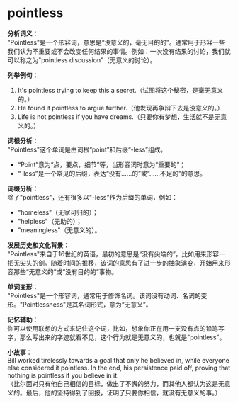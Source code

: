 # pointless

**分析词义**：  
"Pointless"是一个形容词，意思是“没意义的，毫无目的的”。通常用于形容一些我们认为不重要或不会改变任何结果的事情。例如：一次没有结果的讨论，我们就可以称之为"pointless discussion"（无意义的讨论）。

  

**列举例句**：

  

1.  It's pointless trying to keep this a secret.（试图将这个秘密，是毫无意义的。）
2.  He found it pointless to argue further.（他发现再争辩下去是没意义的。）
3.  Life is not pointless if you have dreams.（只要你有梦想，生活就不是无意义的。）

  

**词根分析**：  
"Pointless"这个单词是由词根“point”和后缀“-less”组成。

  

*   “Point”意为“点，要点，细节”等，当形容词时意为“重要的”；
*   “-less”是一个常见的后缀，表达“没有……的”或“……不足的”的意思。

  

**词缀分析**：  
除了"pointless"，还有很多以"-less"作为后缀的单词，例如：

  

*   "homeless"（无家可归的）；
*   "helpless"（无助的）；
*   "meaningless"（无意义的）。

  

**发展历史和文化背景**：  
"Pointless"来自于16世纪的英语，最初的意思是“没有尖端的”，比如用来形容一把无尖头的剑。随着时间的推移，该词的意思有了进一步的抽象演变，开始用来形容那些“无意义的”或“没有目的的”事物。

  

**单词变形**：  
"Pointless"是一个形容词，通常用于修饰名词。该词没有动词、名词的变形。"Pointlessness"是其名词形式，意为“无意义”。

  

**记忆辅助**：  
你可以使用联想的方式来记住这个词，比如，想象你正在用一支没有点的铅笔写字，那么写出来的字迹就看不见，这个行为就是无意义的，也就是"pointless"。

  

**小故事**：  
Bill worked tirelessly towards a goal that only he believed in, while everyone else considered it pointless. In the end, his persistence paid off, proving that nothing is pointless if you believe in it.  
（比尔面对只有他自己相信的目标，做出了不懈的努力，而其他人都认为这是无意义的。最后，他的坚持得到了回报，证明了只要你相信，就没有无意义的事。）
